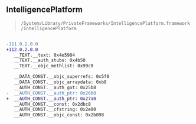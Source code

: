 ## IntelligencePlatform

> `/System/Library/PrivateFrameworks/IntelligencePlatform.framework/IntelligencePlatform`

```diff

-111.0.2.0.0
+112.0.2.0.0
   __TEXT.__text: 0x4e5984
   __TEXT.__auth_stubs: 0x4b50
   __TEXT.__objc_methlist: 0x99c0

   __DATA_CONST.__objc_superrefs: 0x5f0
   __DATA_CONST.__objc_arraydata: 0xb8
   __AUTH_CONST.__auth_got: 0x25b8
-  __AUTH_CONST.__auth_ptr: 0x26b8
+  __AUTH_CONST.__auth_ptr: 0x27a0
   __AUTH_CONST.__const: 0x2dbc8
   __AUTH_CONST.__cfstring: 0x2e00
   __AUTH_CONST.__objc_const: 0x2b098

```
